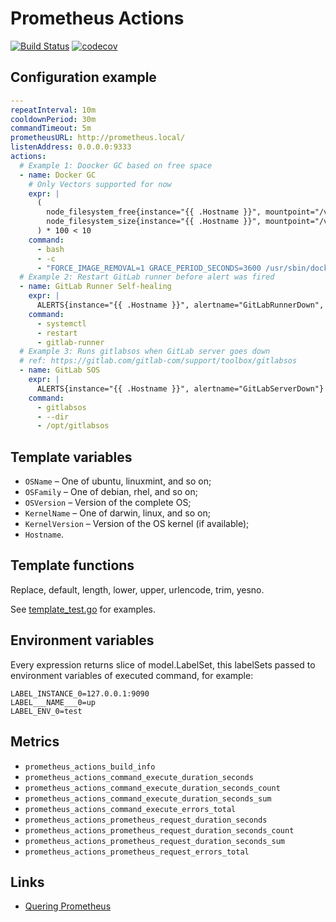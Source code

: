 # Prometheus Actions

[![Build Status](https://travis-ci.com/leominov/prometheus-actions.svg?token=tyxzVzn67Z9UV2wuxhSV&branch=master)](https://travis-ci.com/leominov/prometheus-actions)
[![codecov](https://codecov.io/gh/leominov/prometheus-actions/branch/master/graph/badge.svg)](https://codecov.io/gh/leominov/prometheus-actions)

## Configuration example

```yaml
---
repeatInterval: 10m
cooldownPeriod: 30m
commandTimeout: 5m
prometheusURL: http://prometheus.local/
listenAddress: 0.0.0.0:9333
actions:
  # Example 1: Doocker GC based on free space
  - name: Docker GC
    # Only Vectors supported for now
    expr: |
      (
        node_filesystem_free{instance="{{ .Hostname }}", mountpoint="/var/lib/docker"} /
        node_filesystem_size{instance="{{ .Hostname }}", mountpoint="/var/lib/docker"}
      ) * 100 < 10
    command:
      - bash
      - -c
      - "FORCE_IMAGE_REMOVAL=1 GRACE_PERIOD_SECONDS=3600 /usr/sbin/docker-gc"
  # Example 2: Restart GitLab runner before alert was fired
  - name: GitLab Runner Self-healing
    expr: |
      ALERTS{instance="{{ .Hostname }}", alertname="GitLabRunnerDown", alertstate="pending"} == 1
    command:
      - systemctl
      - restart
      - gitlab-runner
  # Example 3: Runs gitlabsos when GitLab server goes down
  # ref: https://gitlab.com/gitlab-com/support/toolbox/gitlabsos
  - name: GitLab SOS
    expr: |
      ALERTS{instance="{{ .Hostname }}", alertname="GitLabServerDown"} == 1
    command:
      - gitlabsos
      - --dir
      - /opt/gitlabsos
```

## Template variables

* `OSName` – One of ubuntu, linuxmint, and so on;
* `OSFamily` – One of debian, rhel, and so on;
* `OSVersion` – Version of the complete OS;
* `KernelName` – One of darwin, linux, and so on;
* `KernelVersion` – Version of the OS kernel (if available);
* `Hostname`.

## Template functions

Replace, default, length, lower, upper, urlencode, trim, yesno.

See [template_test.go](template_test.go) for examples.

## Environment variables

Every expression returns slice of model.LabelSet, this labelSets passed to environment variables of executed command, for example:

```shell script
LABEL_INSTANCE_0=127.0.0.1:9090
LABEL___NAME___0=up
LABEL_ENV_0=test
```

## Metrics

* `prometheus_actions_build_info`
* `prometheus_actions_command_execute_duration_seconds`
* `prometheus_actions_command_execute_duration_seconds_count`
* `prometheus_actions_command_execute_duration_seconds_sum`
* `prometheus_actions_command_execute_errors_total`
* `prometheus_actions_prometheus_request_duration_seconds`
* `prometheus_actions_prometheus_request_duration_seconds_count`
* `prometheus_actions_prometheus_request_duration_seconds_sum`
* `prometheus_actions_prometheus_request_errors_total`

## Links

* [Quering Prometheus](https://prometheus.io/docs/prometheus/latest/querying/basics/)
